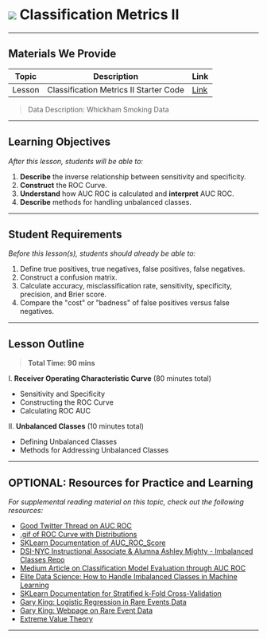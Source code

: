 # ![](https://ga-dash.s3.amazonaws.com/production/assets/logo-9f88ae6c9c3871690e33280fcf557f33.png) Classification Metrics II

---

## Materials We Provide


| Topic | Description | Link |
| --- | --- | --- |
| Lesson | Classification Metrics II Starter Code | [Link](./starter-code.ipynb)|

> Data Description: Whickham Smoking Data

---

## Learning Objectives

*After this lesson, students will be able to:*
1. **Describe** the inverse relationship between sensitivity and specificity.
2. **Construct** the ROC Curve.
3. **Understand** how AUC ROC is calculated and **interpret** AUC ROC.
4. **Describe** methods for handling unbalanced classes.

---

## Student Requirements

*Before this lesson(s), students should already be able to:*

1. Define true positives, true negatives, false positives, false negatives.
2. Construct a confusion matrix.
3. Calculate accuracy, misclassification rate, sensitivity, specificity, precision, and Brier score.
4. Compare the "cost" or "badness" of false positives versus false negatives.

---

## Lesson Outline

> **Total Time: 90 mins**

I. **Receiver Operating Characteristic Curve** (80 minutes total)
- Sensitivity and Specificity
- Constructing the ROC Curve
- Calculating ROC AUC

II. **Unbalanced Classes** (10 minutes total)
- Defining Unbalanced Classes
- Methods for Addressing Unbalanced Classes

---

## OPTIONAL: Resources for Practice and Learning

*For supplemental reading material on this topic, check out the following resources:*
- [Good Twitter Thread on AUC ROC](https://twitter.com/cecilejanssens/status/1104134423673479169)
- [.gif of ROC Curve with Distributions](https://twitter.com/DrHughHarvey/status/1104435699095404544)
- [SKLearn Documentation of AUC_ROC_Score](https://scikit-learn.org/stable/modules/generated/sklearn.metrics.roc_auc_score.html#sklearn.metrics.roc_auc_score)
- [DSI-NYC Instructional Associate & Alumna Ashley Mighty - Imbalanced Classes Repo](https://github.com/aamighty/Imbalanced_Data)
- [Medium Article on Classification Model Evaluation through AUC ROC](https://towardsdatascience.com/understanding-the-roc-and-auc-curves-a05b68550b69)
- [Elite Data Science: How to Handle Imbalanced Classes in Machine Learning](https://elitedatascience.com/imbalanced-classes)
- [SKLearn Documentation for Stratified k-Fold Cross-Validation](http://scikit-learn.org/stable/modules/generated/sklearn.model_selection.StratifiedKFold.html)
- [Gary King: Logistic Regression in Rare Events Data](https://gking.harvard.edu/files/0s.pdf)
- [Gary King: Webpage on Rare Event Data](https://gking.harvard.edu/category/research-interests/methods/rare-events)
- [Extreme Value Theory](https://en.wikipedia.org/wiki/Extreme_value_theory)
---
